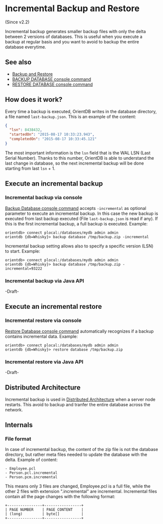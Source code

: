 # Incremental Backup and Restore

(Since v2.2)

Incremental backup generates smaller backup files with only the delta between 2 versions of databases. This is useful when you execute a backup at regular basis and you want to avoid to backup the entire database everytime.

## See also
- [Backup and Restore](Backup-and-Restore.md)
- [BACKUP DATABASE console command](Console-Command-Backup.md)
- [RESTORE DATABASE console command](Console-Command-Restore.md)

## How does it work?

Every time a backup is executed, OrientDB writes in the database directory, a file named `last-backup.json`. This is an example of the content:

```json
{
  "lsn": 8438432,
  "startedOn": "2015-08-17 10:33:23.943",
  "completedOn": "2015-08-17 10:33:45.121"
}
```

The most important information is the `lsn` field that is the WAL LSN (Last Serial Number). Thanks to this number, OrientDB is able to understand the last change in database, so the next incremental backup will be done starting from last `lsn` + 1.

## Execute an incremental backup

### Incremental backup via console

[Backup Database console command](Console-Command-Backup.md) accepts `-incremental` as optional parameter to execute an incremental backup. In this case the new backup is executed from last backup executed (File `last-backup.json` is read if any). If this is the first incremental backup, a full backup is executed. Example:

```
orientdb> connect plocal:/databases/mydb admin admin
orientdb {db=Whisky}> backup database /tmp/backup.zip -incremental
```

Incremental backup setting allows also to specify a specific version (LSN) to start. Example:

```
orientdb> connect plocal:/databases/mydb admin admin
orientdb {db=Whisky}> backup database /tmp/backup.zip -incremental=93222
```

### Incremental backup via Java API
-Draft-

## Execute an incremental restore

### Incremental restore via console

[Restore Database console command](Console-Command-Restore.md) automatically recognizes if a backup contains incremental data. Example:

```
orientdb> connect plocal:/databases/mydb admin admin
orientdb {db=Whisky}> restore database /tmp/backup.zip
```

### Incremental restore via Java API
-Draft-

## Distributed Architecture

Incremental backup is used in [Distributed Architecture](Distributed-Architecture.md) when a server node restarts. This avoid to backup and tranfer the entire database across the network.

## Internals

### File format
In case of incremental backup, the content of the zip file is not the database directory, but rather meta files needed to update the database with the delta. Example of content:

```
- Employee.pcl
- Person.pcl.incremental
- Person.pcm.incremental
```

This means only 3 files are changed, Employee.pcl is a full file, while the other 2 files with extension ".incremental" are incremental. Incremental files contain all the page changes with the following format:
```
+----------------+-----------------+
| PAGE NUMBER    | PAGE CONTENT    |
| (long)         | byte[]          |
+----------------+-----------------+
```
